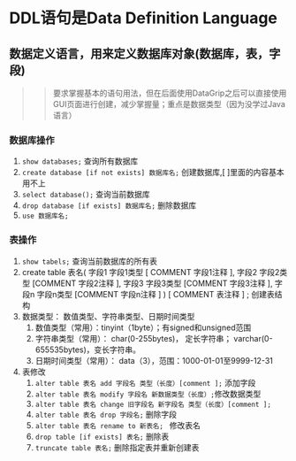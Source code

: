 # DDL语句是Data Definition Language
## 数据定义语言，用来定义数据库对象(数据库，表，字段) 
>>要求掌握基本的语句用法，但在后面使用DataGrip之后可以直接使用GUI页面进行创建，减少掌握量；重点是数据类型（因为没学过Java语言）
### 数据库操作
1. `show databases;` 查询所有数据库
2.  `create database [if not exists] 数据库名;` 创建数据库,[ ]里面的内容基本用不上
3. `select database();` 查询当前数据库
4.  `drop database [if exists] 数据库名;` 删除数据库
5. `use 数据库名;` 
### 表操作
1. `show tabels;` 查询当前数据库的所有表
2. create table 表名(
		字段1 字段1类型 [ COMMENT 字段1注释 ],
		字段2 字段2类型 [COMMENT 字段2注释 ],
		字段3 字段3类型 [COMMENT 字段3注释 ],
		字段n 字段n类型 [COMMENT 字段n注释 ]
) [ COMMENT 表注释 ] ; 创建表结构
3. 数据类型： 数值类型、字符串类型、日期时间类型
	1. 数值类型（常用）：tinyint（1byte）；有signed和unsigned范围
	2. 字符串类型（常用）： char(0-255bytes)， 定长字符串； varchar(0-655535bytes)，变长字符串。
	3. 日期时间类型（常用）： data（3），范围：1000-01-01至9999-12-31
4. 表修改
	1. `alter table 表名 add 字段名 类型（长度）[comment ];` 添加字段
	2. `alter table 表名 modify 字段名 新数据类型（长度）;`修改数据类型
	3. `alter table 表名 change 旧字段名 新字段名 类型（长度）[comment ];`
	4. `alter table 表名 drop 字段名;` 删除字段
	5. `alter table 表名 rename to 新表名; ` 修改表名
	6. `drop table [if exists] 表名;` 删除表
	7. `truncate table 表名;` 删除指定表并重新创建表